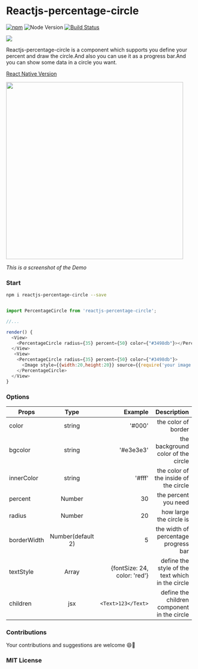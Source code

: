 # Reactjs-percentage-circle

[![npm](https://img.shields.io/npm/v/react-core-loading-spinner.svg?maxAge=2592000)]()
![Node Version](https://img.shields.io/node/v/react-core-loading-spinner.svg "Node Version")
[![Build Status](https://travis-ci.org/JackPu/react-core-loading-spinner.svg?branch=master)](https://travis-ci.org/JackPu/react-core-loading-spinner)


<img src="http://img1.vued.vanthink.cn/vuede4474d80623ab3d17f2ca5aeb1ccd194.png"/>

Reactjs-percentage-circle is a component which supports you define your percent and draw the circle.And also you can use it as a progress bar.And you can show some data in a circle you want.

[React Native Version](https://github.com/JackPu/react-native-percentage-circle)


<img width="480" src="http://img1.vued.vanthink.cn/vued9c00a0a75734849d01def751ca10f248.png"/>

*This is a screenshot of the Demo*

### Start 

``` bash
npm i reactjs-percentage-circle --save

```

``` js

import PercentageCircle from 'reactjs-percentage-circle';

//...

render() {
  <View>
    <PercentageCircle radius={35} percent={50} color={"#3498db"}></PercentageCircle>  
  </View>
   <View>
    <PercentageCircle radius={35} percent={50} color={"#3498db"}>
      <Image style={{width:20,height:20}} source={{require('your image')}} />
    </PercentageCircle>  
  </View>
}

```

### Options

| Props        | Type         | Example  | Description  |
| ------------- |:-------------:| -----:|----------:|
| color     | string | '#000' | the color of border |
| bgcolor     | string | '#e3e3e3' | the background color of the circle  |
| innerColor     | string | '#fff' | the color of the inside of the circle  |
| percent      | Number      |  30 | the percent you need |
| radius | Number     |    20 | how large the circle is |
| borderWidth | Number(default 2)     |    5 | the width of  percentage progress bar |
| textStyle | Array   | {fontSize: 24, color: 'red'} | define the style of the text which in the circle |
| children | jsx   | `<Text>123</Text>` | define the children component in the circle |

### Contributions

Your contributions and suggestions are welcome 😄💐

### MIT License





